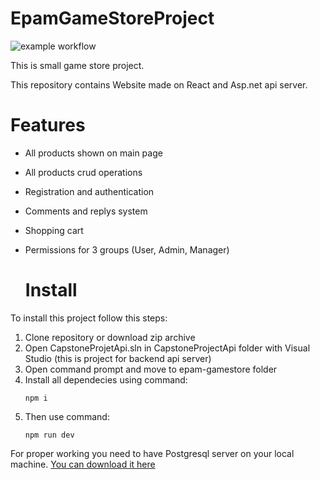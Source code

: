 # EpamGameStoreProject

![example workflow](https://github.com/EpamGameStoreProject/.github/workflows/dotnet.yml/badge.svg)

This is small game store project.

This repository contains Website made on React and Asp.net api server.

# Features

+ All products shown on main page
+ All products crud operations 
+ Registration and authentication
+ Comments and replys system
+ Shopping cart
+ Permissions for 3 groups (User, Admin, Manager)

  # Install

To install this project follow this steps:

1. Clone repository or download zip archive
2. Open CapstoneProjetApi.sln in CapstoneProjectApi folder with Visual Studio (this is project for backend api server)
3. Open command prompt and move to epam-gamestore folder
4. Install all dependecies using command:
   ```text
   npm i
   ```
5. Then use command:
   ```
   npm run dev
   ```
For proper working you need to have Postgresql server on your local machine.
[You can download it here](https://www.postgresql.org/download/)
